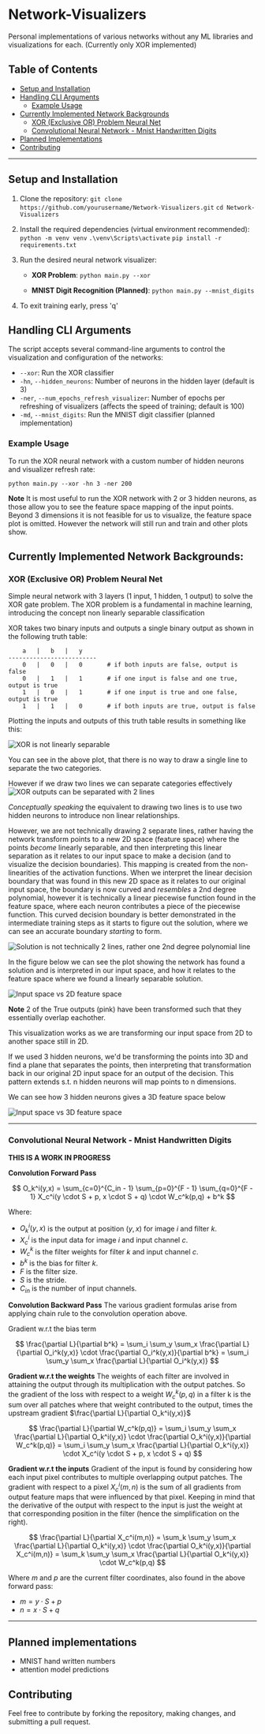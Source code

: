 # Network-Visualizers
Personal implementations of various networks without any ML libraries and visualizations for each. (Currently only XOR implemented)

## Table of Contents

- [Setup and Installation](#setup-and-installation)
- [Handling CLI Arguments](#handling-cli-arguments)
  - [Example Usage](#example-usage)
- [Currently Implemented Network Backgrounds](#currently-implemented-network-backgrounds)
  - [XOR (Exclusive OR) Problem Neural Net](#xor-exclusive-or-problem-neural-net)
  - [Convolutional Neural Network - Mnist Handwritten Digits](#convolutional-neural-network---mnist-handwritten-digits)
- [Planned Implementations](#planned-implementations)
- [Contributing](#contributing)
---
## Setup and Installation

1. Clone the repository:
    `git clone https://github.com/yourusername/Network-Visualizers.git`
    `cd Network-Visualizers`

2. Install the required dependencies (virtual environment recommended):
    `python -m venv venv`
    `.\venv\Scripts\activate`
    `pip install -r requirements.txt`

3. Run the desired neural network visualizer:

    - **XOR Problem**:
    `python main.py --xor`

    - **MNIST Digit Recognition (Planned)**:
    `python main.py --mnist_digits`

4. To exit training early, press 'q'

## Handling CLI Arguments

The script accepts several command-line arguments to control the visualization and configuration of the networks:

- `--xor`: Run the XOR classifier
- `-hn`, `--hidden_neurons`: Number of neurons in the hidden layer (default is 3)
- `-ner`, `--num_epochs_refresh_visualizer`: Number of epochs per refreshing of visualizers (affects the speed of training; default is 100)
- `-md`, `--mnist_digits`: Run the MNIST digit classifier (planned implementation)

### Example Usage

To run the XOR neural network with a custom number of hidden neurons and visualizer refresh rate:

`python main.py --xor -hn 3 -ner 200`

**Note** It is most useful to run the XOR network with 2 or 3 hidden neurons, as those allow you to see the feature space mapping of the input points. Beyond 3 dimensions it is not feasible for us to visualize, the feature space plot is omitted. However the network will still run and train and other plots show.

## Currently Implemented Network Backgrounds:
### XOR (Exclusive OR) Problem Neural Net
Simple neural network with 3 layers (1 input, 1 hidden, 1 output) to solve the XOR gate problem.
The XOR problem is a fundamental in machine learning, introducing the concept non linearly separable classification

XOR takes two binary inputs and outputs a single binary output as shown in the following truth table:
```
    a   |   b   |   y
-------------------------
    0   |   0   |   0       # if both inputs are false, output is false
    0   |   1   |   1       # if one input is false and one true, output is true
    1   |   0   |   1       # if one input is true and one false, output is true
    1   |   1   |   0       # if both inputs are true, output is false
```

Plotting the inputs and outputs of this truth table results in something like this:

![XOR is not linearly separable](imgs/xor_problem/xor_1.png)

You can see in the above plot, that there is no way to draw a single line to separate the two categories.

However if we draw two lines we can separate categories effectively
![XOR outputs can be separated with 2 lines](imgs/xor_problem/xor_2.png)

*Conceptually speaking* the equivalent to drawing two lines is to use two hidden neurons to introduce non linear relationships.

However, we are not technically drawing 2 separate lines, rather having the network transform points to a new 2D space (feature space) where the points *become* linearly separable, and then interpreting this linear separation as it relates to our input space to make a decision (and to visualize the decision boundaries). This mapping is created from the non-linearities of the activation functions. When we interpret the linear decision boundary that was found in this new 2D space as it relates to our original input space, the boundary is now curved and *resembles* a 2nd degree polynomial, however it is technically a linear piecewise function found in the feature space, where each neuron contributes a piece of the piecewise function. This curved decision boundary is better demonstrated in the intermediate training steps as it starts to figure out the solution, where we can see an accurate boundary *starting* to form.

![Solution is not technically 2 lines, rather one 2nd degree polynomial line](imgs/xor_problem/xor_3.png)

In the figure below we can see the plot showing the network has found a solution and is interpreted in our input space, and how it relates to the feature space where we found a linearly separable solution. 

![Input space vs 2D feature space](imgs/xor_problem/xor_4.png)

**Note** 2 of the True outputs (pink) have been transformed such that they essentially overlap eachother.

This visualization works as we are transforming our input space from 2D to another space still in 2D. 

If we used 3 hidden neurons, we'd be transforming the points into 3D and find a plane that separates the points, then interpreting that transformation back in our original 2D input space for an output of the decision. This pattern extends s.t. n hidden neurons will map points to n dimensions.

We can see how 3 hidden neurons gives a 3D feature space below

![Input space vs 3D feature space](imgs/xor_problem/xor_5.png)

---

### Convolutional Neural Network - Mnist Handwritten Digits
**THIS IS A WORK IN PROGRESS**

**Convolution Forward Pass**

$$
O_k^i(y,x) = \sum_{c=0}^{C_in - 1} \sum_{p=0}^{F - 1} \sum_{q=0}^{F - 1} X_c^i(y \cdot S + p, x \cdot S + q) \cdot W_c^k(p,q) + b^k
$$

Where:
- $O_k^i(y,x)$ is the output at position $(y,x)$ for image $i$ and filter $k$.
- $X_c^i$ is the input data for image $i$ and input channel $c$.
- $W_c^k$ is the filter weights for filter $k$ and input channel $c$.
- $b^k$ is the bias for filter $k$.
- $F$ is the filter size.
- $S$ is the stride.
- $C_{in}$ is the number of input channels.

**Convolution Backward Pass**
The various gradient formulas arise from applying chain rule to the convolution operation above.

Gradient w.r.t the bias term

$$
\frac{\partial L}{\partial b^k} = \sum_i \sum_y \sum_x \frac{\partial L}{\partial O_i^k(y,x)} \cdot \frac{\partial O_i^k(y,x)}{\partial b^k} = \sum_i \sum_y \sum_x \frac{\partial L}{\partial O_i^k(y,x)}
$$


**Gradient w.r.t the weights**
The weights of each filter are involved in attaining the output through its multiplication with the output patches. So the gradient of the loss with respect to a weight $W_c^k(p,q)$ in a filter k is the sum over all patches where that weight contributed to the output, times the upstream gradient $\frac{\partial L}{\partial O_k^i(y,x)}$

$$
\frac{\partial L}{\partial W_c^k(p,q)} = \sum_i \sum_y \sum_x \frac{\partial L}{\partial O_k^i(y,x)} \cdot \frac{\partial O_k^i(y,x)}{\partial W_c^k(p,q)} = \sum_i \sum_y \sum_x \frac{\partial L}{\partial O_k^i(y,x)} \cdot X_c^i(y \cdot S + p, x \cdot S + q)
$$


**Gradient w.r.t the inputs**
Gradient of the input is found by considering how each input pixel contributes to multiple overlapping output patches. The gradient with respect to a pixel $X_c^i(m,n)$ is the sum of all gradients from output feature maps that were influenced by that pixel. Keeping in mind that the derivative of the output with respect to the input is just the weight at that corresponding position in the filter (hence the simplification on the right).

$$
\frac{\partial L}{\partial X_c^i(m,n)} = \sum_k \sum_y \sum_x \frac{\partial L}{\partial O_k^i(y,x)} \cdot \frac{\partial O_k^i(y,x)}{\partial X_c^i(m,n)} = \sum_k \sum_y \sum_x \frac{\partial L}{\partial O_k^i(y,x)} \cdot W_c^k(p,q)
$$

Where $m$ and $p$ are the current filter coordinates, also found in the above forward pass:
- $m = y \cdot S + p$
- $n = x \cdot S + q$



---

## Planned implementations
- MNIST hand written numbers
- attention model predictions

## Contributing
Feel free to contribute by forking the repository, making changes, and submitting a pull request.
